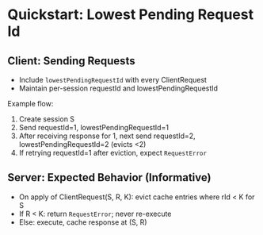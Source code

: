 # Quickstart: Lowest Pending Request Id

## Client: Sending Requests

- Include `lowestPendingRequestId` with every ClientRequest
- Maintain per-session requestId and lowestPendingRequestId

Example flow:

1. Create session S
2. Send requestId=1, lowestPendingRequestId=1
3. After receiving response for 1, next send requestId=2, lowestPendingRequestId=2 (evicts <2)
4. If retrying requestId=1 after eviction, expect `RequestError`

## Server: Expected Behavior (Informative)

- On apply of ClientRequest(S, R, K): evict cache entries where rId < K for S
- If R < K: return `RequestError`; never re-execute
- Else: execute, cache response at (S, R)


